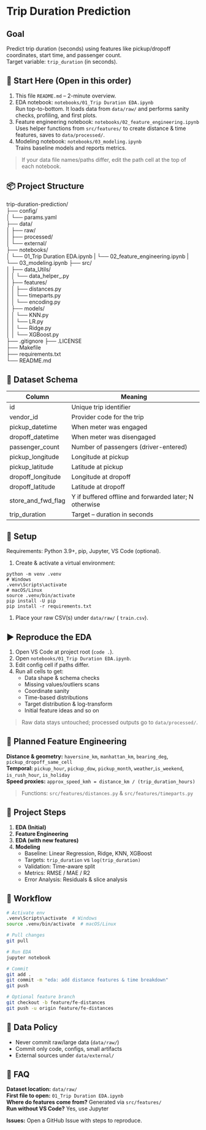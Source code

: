 # Trip Duration Prediction

## Goal

Predict trip duration (seconds) using features like pickup/dropoff coordinates, start time, and passenger count.  
Target variable: `trip_duration` (in seconds).

## 🔰 Start Here (Open in this order)

1. This file `README.md` – 2-minute overview.  
2. EDA notebook: `notebooks/01_Trip Duration EDA.ipynb`  
   Run top-to-bottom. It loads data from `data/raw/` and performs sanity checks, profiling, and first plots.  
3. Feature engineering notebook: `notebooks/02_feature_engineering.ipynb`  
   Uses helper functions from `src/features/` to create distance & time features, saves to `data/processed/`.  
4. Modeling notebook: `notebooks/03_modeling.ipynb`  
   Trains baseline models and reports metrics.  

> If your data file names/paths differ, edit the path cell at the top of each notebook.

## 📦 Project Structure

trip-duration-prediction/  
├── config/  
│   └── params.yaml  
├── data/  
│   ├── raw/  
│   ├── processed/  
│   └── external/  
├── notebooks/  
│   └── 01_Trip Duration EDA.ipynb
|   └── 02_feature_engineering.ipynb
|   └── 03_modeling.ipynb
├── src/  
│   ├── data_Utils/  
│   │   └── data_helper_.py  
│   ├── features/  
│   │   ├── distances.py  
│   │   └── timeparts.py  
│   │   └── encoding.py  
│   ├── models/  
│   │   └── KNN.py  
│   │   └── LR.py  
│   │   └── Ridge.py  
│   │   └── XGBoost.py  
├── .gitignore
├── .LICENSE  
├── Makefile  
├── requirements.txt  
└── README.md  

## 📑 Dataset Schema

| Column | Meaning |
|--------|--------|
| id | Unique trip identifier |
| vendor_id | Provider code for the trip |
| pickup_datetime | When meter was engaged |
| dropoff_datetime | When meter was disengaged |
| passenger_count | Number of passengers (driver-entered) |
| pickup_longitude | Longitude at pickup |
| pickup_latitude | Latitude at pickup |
| dropoff_longitude | Longitude at dropoff |
| dropoff_latitude | Latitude at dropoff |
| store_and_fwd_flag | Y if buffered offline and forwarded later; N otherwise |
| trip_duration | Target – duration in seconds |

## 🧰 Setup

Requirements: Python 3.9+, pip, Jupyter, VS Code (optional).  

1. Create & activate a virtual environment:

```text
python -m venv .venv
# Windows
.venv\Scripts\activate
# macOS/Linux
source .venv/bin/activate
pip install -U pip
pip install -r requirements.txt
```

1. Place your raw CSV(s) under `data/raw/` ( `train.csv`).

## ▶️ Reproduce the EDA

1. Open VS Code at project root (`code .`).  
2. Open `notebooks/01_Trip Duration EDA.ipynb`.  
3. Edit config cell if paths differ.  
4. Run all cells to get:  
   - Data shape & schema checks  
   - Missing values/outliers scans  
   - Coordinate sanity  
   - Time-based distributions  
   - Target distribution & log-transform  
   - Initial feature ideas and so on

> Raw data stays untouched; processed outputs go to `data/processed/`.

## 🧪 Planned Feature Engineering

**Distance & geometry:** `haversine_km`, `manhattan_km`, `bearing_deg`, `pickup_dropoff_same_cell`  
**Temporal:** `pickup_hour`, `pickup_dow`, `pickup_month`, `weather`,`is_weekend`, `is_rush_hour`, `is_holiday`  
**Speed proxies:** `approx_speed_kmh = distance_km / (trip_duration_hours)`  

> Functions: `src/features/distances.py` & `src/features/timeparts.py`

## 📂 Project Steps

1. **EDA (Initial)**  
2. **Feature Engineering**  
3. **EDA (with new features)**  
4. **Modeling**  
   - Baseline: Linear Regression, Ridge, KNN, XGBoost  
   - Targets: `trip_duration` vs `log(trip_duration)`  
   - Validation: Time-aware split  
   - Metrics: RMSE / MAE / R2  
   - Error Analysis: Residuals & slice analysis  

## 🔄 Workflow

```bash
# Activate env
.venv\Scripts\activate  # Windows
source .venv/bin/activate  # macOS/Linux

# Pull changes
git pull

# Run EDA
jupyter notebook

# Commit
git add .
git commit -m "eda: add distance features & time breakdown"
git push

# Optional feature branch
git checkout -b feature/fe-distances
git push -u origin feature/fe-distances
```

## 🔐 Data Policy

- Never commit raw/large data (`data/raw/`)  
- Commit only code, configs, small artifacts  
- External sources under `data/external/`

## 🙋 FAQ

**Dataset location:** `data/raw/`  
**First file to open:** `01_Trip Duration EDA.ipynb`  
**Where do features come from?** Generated via `src/features/`  
**Run without VS Code?** Yes, use Jupyter  

**Issues:** Open a GitHub Issue with steps to reproduce.
